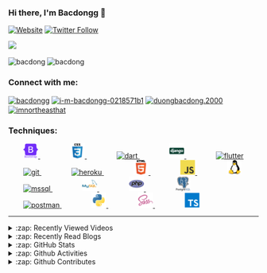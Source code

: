 ### Hi there, I'm Bacdongg 👋 ###

[![Website](https://img.shields.io/website?label=VLAUNCH.COM&style=for-the-badge&url=https%3A%2F%2Fvlaunch.com)](http://vlaunch.com/)
[![Twitter Follow](https://img.shields.io/twitter/follow/bacdongg?color=1DA1F2&logo=twitter&style=for-the-badge)](https://twitter.com/bacdongg)

![](https://komarev.com/ghpvc/?username=Bacdong&color=blueviolet&style=flat-square&label=Visitors)

<p align="left">
  <img src="https://github-readme-stats.vercel.app/api?username=bacdong&show_icons=true&locale=en&theme=tokyonight" alt="bacdong" />
  <img src="https://github-readme-stats.vercel.app/api/top-langs?username=bacdong&show_icons=true&locale=en&layout=compact&theme=tokyonight" alt="bacdong" />
</p>

### Connect with me: ###

<p align="left">
<a href="https://twitter.com/bacdongg" target="blank"><img align="center" src="https://cdn.jsdelivr.net/npm/simple-icons@3.0.1/icons/twitter.svg" alt="bacdongg" height="30" width="40" /></a>
<a href="https://linkedin.com/in/i-m-bacdongg-0218571b1" target="blank"><img align="center" src="https://cdn.jsdelivr.net/npm/simple-icons@3.0.1/icons/linkedin.svg" alt="i-m-bacdongg-0218571b1" height="30" width="40" /></a>
<a href="https://fb.com/duongbacdong.2000" target="blank"><img align="center" src="https://cdn.jsdelivr.net/npm/simple-icons@3.0.1/icons/facebook.svg" alt="duongbacdong.2000" height="30" width="40" /></a>
<a href="https://instagram.com/imnortheasthat" target="blank"><img align="center" src="https://cdn.jsdelivr.net/npm/simple-icons@3.0.1/icons/instagram.svg" alt="imnortheasthat" height="30" width="40" /></a>
</p>

### Techniques: ###

<p align="left"> 
  <a style="margin: 0 30px" href="https://getbootstrap.com" target="_blank"> 
    <img src="https://raw.githubusercontent.com/devicons/devicon/master/icons/bootstrap/bootstrap-plain-wordmark.svg" alt="bootstrap" width="30" height="30"/>       </a> 
  <a style="margin: 0 30px" href="https://www.w3schools.com/css/" target="_blank"> 
    <img src="https://raw.githubusercontent.com/devicons/devicon/master/icons/css3/css3-original-wordmark.svg" alt="css3" width="30" height="30"/> 
  </a> 
  <a style="margin: 0 30px" href="https://dart.dev" target="_blank"> 
    <img src="https://www.vectorlogo.zone/logos/dartlang/dartlang-icon.svg" alt="dart" width="30" height="30"/> 
  </a> 
  <a style="margin: 0 30px" href="https://www.djangoproject.com/" target="_blank"> 
    <img src="https://raw.githubusercontent.com/devicons/devicon/master/icons/django/django-original.svg" alt="django" width="30" height="30"/> 
  </a> 
  <a style="margin: 0 30px" href="https://flutter.dev" target="_blank"> 
    <img src="https://www.vectorlogo.zone/logos/flutterio/flutterio-icon.svg" alt="flutter" width="30" height="30"/> 
  </a> 
  <a style="margin: 0 30px" href="https://git-scm.com/" target="_blank"> 
    <img src="https://www.vectorlogo.zone/logos/git-scm/git-scm-icon.svg" alt="git" width="30" height="30"/> 
  </a> 
  <a style="margin: 0 30px" href="https://heroku.com" target="_blank"> 
    <img src="https://www.vectorlogo.zone/logos/heroku/heroku-icon.svg" alt="heroku" width="30" height="30"/> 
  </a> 
  <a style="margin: 0 30px" href="https://www.w3.org/html/" target="_blank"> 
    <img src="https://raw.githubusercontent.com/devicons/devicon/master/icons/html5/html5-original-wordmark.svg" alt="html5" width="30" height="30"/> 
  </a> 
  <a style="margin: 0 30px" href="https://developer.mozilla.org/en-US/docs/Web/JavaScript" target="_blank"> 
    <img src="https://raw.githubusercontent.com/devicons/devicon/master/icons/javascript/javascript-original.svg" alt="javascript" width="30" height="30"/> 
  </a> 
  <a style="margin: 0 30px" href="https://www.linux.org/" target="_blank"> 
    <img src="https://raw.githubusercontent.com/devicons/devicon/master/icons/linux/linux-original.svg" alt="linux" width="30" height="30"/> 
  </a> 
  <a style="margin: 0 30px" href="https://www.microsoft.com/en-us/sql-server" target="_blank"> 
    <img src="https://cdn.worldvectorlogo.com/logos/microsoft-sql-server.svg" alt="mssql" width="30" height="30"/> 
  </a> 
  <a style="margin: 0 30px" href="https://www.mysql.com/" target="_blank"> 
    <img src="https://raw.githubusercontent.com/devicons/devicon/master/icons/mysql/mysql-original-wordmark.svg" alt="mysql" width="30" height="30"/> 
  </a> 
  <a style="margin: 0 30px" href="https://www.php.net" target="_blank"> 
    <img src="https://raw.githubusercontent.com/devicons/devicon/master/icons/php/php-original.svg" alt="php" width="30" height="30"/> 
  </a> 
  <a style="margin: 0 30px" href="https://www.postgresql.org" target="_blank"> 
    <img src="https://raw.githubusercontent.com/devicons/devicon/master/icons/postgresql/postgresql-original-wordmark.svg" alt="postgresql" width="30"                  height="30"/> 
  </a> 
  <a style="margin: 0 30px" href="https://postman.com" target="_blank"> 
    <img src="https://www.vectorlogo.zone/logos/getpostman/getpostman-icon.svg" alt="postman" width="30" height="30"/> 
  </a> 
  <a style="margin: 0 30px" href="https://www.python.org" target="_blank"> 
    <img src="https://raw.githubusercontent.com/devicons/devicon/master/icons/python/python-original.svg" alt="python" width="30" height="30"/> 
  </a> 
  <a style="margin: 0 30px" href="https://sass-lang.com" target="_blank"> 
    <img src="https://raw.githubusercontent.com/devicons/devicon/master/icons/sass/sass-original.svg" alt="sass" width="30" height="30"/> 
  </a> 
  <a style="margin: 0 30px" href="https://www.typescriptlang.org/" target="_blank"> 
    <img src="https://raw.githubusercontent.com/devicons/devicon/master/icons/typescript/typescript-original.svg" alt="typescript" width="30" height="30"/> 
  </a>
</p>

---

<details>
  <summary>:zap: Recently Viewed Videos </summary>
  
- [The Figma 2021 Crash Course by Example](https://www.youtube.com/watch?v=Gu1so3pz4bA&t=236s)
- [270+ Creative CSS & Javascript Animation & Hover Effects | Stunning CSS3 Effects 2020](https://www.youtube.com/watch?v=iZ9tuuZzY_g)
- [2021 Tech Trends & Predictions for Developers](https://www.youtube.com/watch?v=oHtR5YSPLjo)
- [5 Tips To Get A Job in Web Development: Career Advice](https://www.youtube.com/watch?v=eip8MnR-4Z8)
- [webpack Tutorial: devServer & Hot Module Replacement (Live Reload)](https://www.youtube.com/watch?v=yR25JoybTxo)

➡️ [More recently viewed videos...](https://youtube.com)
</details>

<details>
  <summary>:zap: Recently Read Blogs </summary>
  
- [SCSS: @mixin and @include](https://sass-lang.com/documentation/at-rules/mixin)
- [50+ Best CSS Hover Effects](https://csspoint101.com/50-best-css-hover-effects-2020/)
- [Easy Lorem Ipsum Text Generator With Pure JavaScript – lorem-js](https://www.cssscript.com/easy-lorem-ipsum-text-generator-pure-javascript-lorem-js/)

➡️ [More recently read blogs...](https://vlaunch.com/blogs)
</details>

<details>
  <summary>:zap: GitHub Stats </summary>

  <img align="left" alt="Bacdong's GitHub Stats" src="https://github-readme-stats.codestackr.vercel.app/api?username=Bacdong&show_icons=true&hide_border=true&theme=tokyonight" />
</details>

<details>
  <summary>:zap: Github Activities </summary>
  
  <p align="center">
    <img src="https://github-readme-streak-stats.herokuapp.com/?user=bacdong&theme=tokyonight" alt="bacdong" />
  </p>
</details>

<details>
  <summary>:zap: Github Contributes </summary>
  
  <p align="left"> 
    <a href="https://github.com/ryo-ma/github-profile-trophy">
      <img src="https://github-profile-trophy.vercel.app/?username=bacdong&theme=tokyonight" alt="bacdong" />
    </a> 
  </p>
</details>

[website]: https://vlaunch.com
[twitter]: https://twitter.com/bacdongg
[instagram]: https://instagram.com/imnortheasthat
[linkedin]: https://www.linkedin.com/in/i-m-bacdongg-0218571b1

